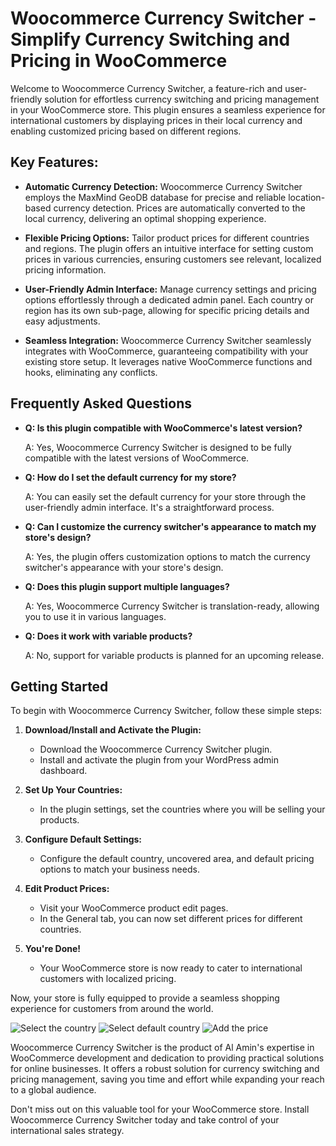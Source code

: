 # Woocommerce Currency Switcher - Simplify Currency Switching and Pricing in WooCommerce

Welcome to Woocommerce Currency Switcher, a feature-rich and user-friendly solution for effortless currency switching and pricing management in your WooCommerce store. This plugin ensures a seamless experience for international customers by displaying prices in their local currency and enabling customized pricing based on different regions.

## Key Features:

- **Automatic Currency Detection:** Woocommerce Currency Switcher employs the MaxMind GeoDB database for precise and reliable location-based currency detection. Prices are automatically converted to the local currency, delivering an optimal shopping experience.

- **Flexible Pricing Options:** Tailor product prices for different countries and regions. The plugin offers an intuitive interface for setting custom prices in various currencies, ensuring customers see relevant, localized pricing information.

- **User-Friendly Admin Interface:** Manage currency settings and pricing options effortlessly through a dedicated admin panel. Each country or region has its own sub-page, allowing for specific pricing details and easy adjustments.

- **Seamless Integration:** Woocommerce Currency Switcher seamlessly integrates with WooCommerce, guaranteeing compatibility with your existing store setup. It leverages native WooCommerce functions and hooks, eliminating any conflicts.

## Frequently Asked Questions

- **Q: Is this plugin compatible with WooCommerce's latest version?**
  
  A: Yes, Woocommerce Currency Switcher is designed to be fully compatible with the latest versions of WooCommerce.

- **Q: How do I set the default currency for my store?**
  
  A: You can easily set the default currency for your store through the user-friendly admin interface. It's a straightforward process.

- **Q: Can I customize the currency switcher's appearance to match my store's design?**
  
  A: Yes, the plugin offers customization options to match the currency switcher's appearance with your store's design.

- **Q: Does this plugin support multiple languages?**
  
  A: Yes, Woocommerce Currency Switcher is translation-ready, allowing you to use it in various languages.

- **Q: Does it work with variable products?**
  
  A: No, support for variable products is planned for an upcoming release.

## Getting Started

To begin with Woocommerce Currency Switcher, follow these simple steps:

1. **Download/Install and Activate the Plugin:** 
   - Download the Woocommerce Currency Switcher plugin.
   - Install and activate the plugin from your WordPress admin dashboard.

2. **Set Up Your Countries:**
   - In the plugin settings, set the countries where you will be selling your products.

3. **Configure Default Settings:**
   - Configure the default country, uncovered area, and default pricing options to match your business needs.

4. **Edit Product Prices:**
   - Visit your WooCommerce product edit pages.
   - In the General tab, you can now set different prices for different countries.

5. **You're Done!**
   - Your WooCommerce store is now ready to cater to international customers with localized pricing.

Now, your store is fully equipped to provide a seamless shopping experience for customers from around the world.


![Select the country](https://almn.me/wp-content/uploads/2023/10/adswcs-ss-1.png)
![Select default country](https://almn.me/wp-content/uploads/2023/10/adswcs-ss-2.png)
![Add the price](https://almn.me/wp-content/uploads/2023/10/adswcs-ss-3.png)

Woocommerce Currency Switcher is the product of Al Amin's expertise in WooCommerce development and dedication to providing practical solutions for online businesses. It offers a robust solution for currency switching and pricing management, saving you time and effort while expanding your reach to a global audience.

Don't miss out on this valuable tool for your WooCommerce store. Install Woocommerce Currency Switcher today and take control of your international sales strategy.
